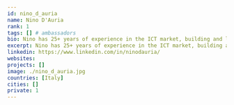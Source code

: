 ```yaml
---
id: nino_d_auria
name: Nino D'Auria
rank: 1
tags: [] # ambassadors
bio: Nino has 25+ years of experience in the ICT market, building and leading winning teams and partnerships. Always in Sales and Marketing roles, he has an international career's path and a proven ability to create world-class organizations, nurture enduring client and partners relationships and win new business. He held senior/executive roles at firms like Digital Equipment, Compaq, EMC, Riverbed and Ericsson, he was the CEO of an Italian System Integrator and he is an expert in new business development, merge and acquisition, partnerships and complex opportunities management. He has been one of the pioneers of the Cloud wave, working on big Cloud transformation projects together with Service Providers and consulting firms. He has a degree in Business Economics from the University of Pavia, Italy. He is a relentless supporter of Inter Football Club. Ambassador fell in love with Threefold Internet capacity is the fastest growing commodity in the world and the creation of an exclusive currency for buying and selling it is ingenious. Based on the stability, neutrality and transparency principles I do believe the TF Token can be recognized as 'The currency' in the IT capacity exchange. 
excerpt: Nino has 25+ years of experience in the ICT market, building and leading winning teams and partnerships.
linkedin: https://www.linkedin.com/in/ninodauria/
websites: 
projects: []
image: ./nino_d_auria.jpg
countries: [Italy]
cities: []
private: 1
---
```

